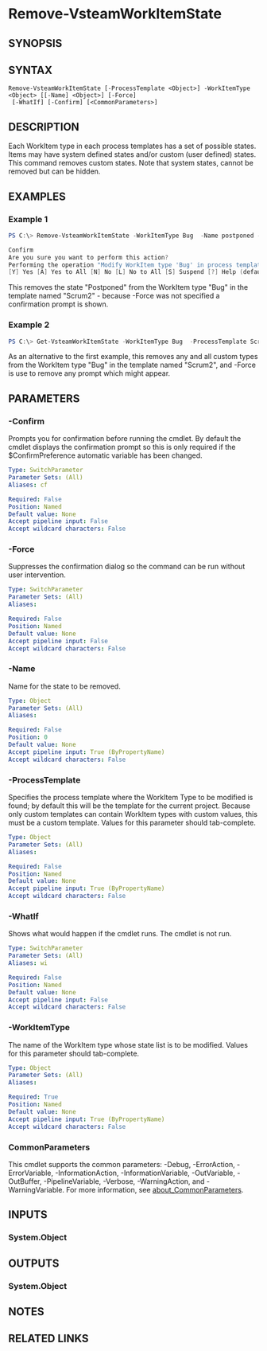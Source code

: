 <!-- #include "./common/header.md" -->

# Remove-VsteamWorkItemState

## SYNOPSIS
<!-- #include "./synopsis/Remove-VSTeamWorkItemState.md" -->

## SYNTAX

```
Remove-VsteamWorkItemState [-ProcessTemplate <Object>] -WorkItemType <Object> [[-Name] <Object>] [-Force]
 [-WhatIf] [-Confirm] [<CommonParameters>]
```

## DESCRIPTION
Each WorkItem type in each process templates has a set of possible states.  Items may have system defined states and/or custom (user defined) states. This command removes custom states. Note that system states, cannot be removed but can be hidden.

## EXAMPLES

### Example 1
```powershell
PS C:\> Remove-VsteamWorkItemState -WorkItemType Bug  -Name postponed -ProcessTemplate Scrum2

Confirm
Are you sure you want to perform this action?
Performing the operation "Modify WorkItem type 'Bug' in process template 'Scrum2'; delete state" on target "postponed".
[Y] Yes [A] Yes to All [N] No [L] No to All [S] Suspend [?] Help (default is "Yes"): y
```

This removes the state "Postponed" from the WorkItem type "Bug" in the template named "Scrum2" - because -Force was not specified a confirmation prompt is shown.

### Example 2
```powershell
PS C:\> Get-VsteamWorkItemState -WorkItemType Bug  -ProcessTemplate Scrum2 | Where-Object customizationType -eq "custom" | Remove-VsteamWorkItemState -Force

```

As an alternative to the first example, this removes any and all custom types from the WorkItem type "Bug" in the template named "Scrum2", and -Force is use to remove any prompt which might appear.


## PARAMETERS

### -Confirm
Prompts you for confirmation before running the cmdlet. By default the cmdlet displays the confirmation prompt so this is only required if the $ConfirmPreference automatic variable has been changed.

```yaml
Type: SwitchParameter
Parameter Sets: (All)
Aliases: cf

Required: False
Position: Named
Default value: None
Accept pipeline input: False
Accept wildcard characters: False
```

### -Force
Suppresses the confirmation dialog so the command can be run without user intervention.

```yaml
Type: SwitchParameter
Parameter Sets: (All)
Aliases:

Required: False
Position: Named
Default value: None
Accept pipeline input: False
Accept wildcard characters: False
```

### -Name
Name for the state to be removed.

```yaml
Type: Object
Parameter Sets: (All)
Aliases:

Required: False
Position: 0
Default value: None
Accept pipeline input: True (ByPropertyName)
Accept wildcard characters: False
```

### -ProcessTemplate
Specifies the process template where the WorkItem Type to be modified is found; by default this will be the template for the current project. Because only custom templates can contain WorkItem types with custom values, this must be a custom template. Values for this parameter should tab-complete.

```yaml
Type: Object
Parameter Sets: (All)
Aliases:

Required: False
Position: Named
Default value: None
Accept pipeline input: True (ByPropertyName)
Accept wildcard characters: False
```

### -WhatIf
Shows what would happen if the cmdlet runs.
The cmdlet is not run.

```yaml
Type: SwitchParameter
Parameter Sets: (All)
Aliases: wi

Required: False
Position: Named
Default value: None
Accept pipeline input: False
Accept wildcard characters: False
```

### -WorkItemType
The name of the WorkItem type whose state list is to be modified. Values for this parameter should tab-complete.

```yaml
Type: Object
Parameter Sets: (All)
Aliases:

Required: True
Position: Named
Default value: None
Accept pipeline input: True (ByPropertyName)
Accept wildcard characters: False
```

### CommonParameters
This cmdlet supports the common parameters: -Debug, -ErrorAction, -ErrorVariable, -InformationAction, -InformationVariable, -OutVariable, -OutBuffer, -PipelineVariable, -Verbose, -WarningAction, and -WarningVariable. For more information, see [about_CommonParameters](http://go.microsoft.com/fwlink/?LinkID=113216).

## INPUTS

### System.Object

## OUTPUTS

### System.Object
## NOTES

## RELATED LINKS

